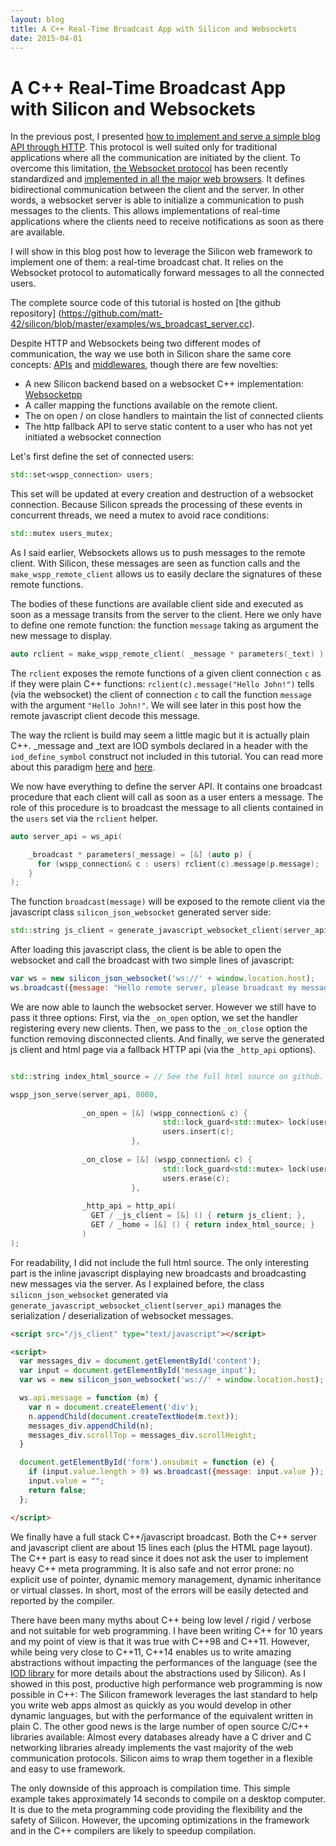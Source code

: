 ```yaml
---
layout: blog
title: A C++ Real-Time Broadcast App with Silicon and Websockets
date: 2015-04-01
---
```


# A C++ Real-Time Broadcast App with Silicon and Websockets

In the previous post, I presented [how to implement and serve a simple
blog API through HTTP](http://siliconframework.org/blog/a_simple_silicon_blog_api.html).
This protocol is well suited only for traditional
applications where all the communication are initiated by the
client. To overcome this limitation, [the Websocket
protocol](http://en.wikipedia.org/wiki/WebSocket) has been recently
standardized and [implemented in all the major
web browsers](http://caniuse.com/#feat=websockets). It defines
bidirectional communication between the client and the server. In
other words, a websocket server is able to initialize a communication to
push messages to the clients. This allows implementations of real-time
applications where the clients need to receive notifications as soon as
there are available.

I will show in this blog post how to leverage the Silicon web
framework to implement one of them: a real-time broadcast chat. It
relies on the Websocket protocol to automatically forward messages to
all the connected users.

The complete source code of this tutorial is hosted on [the github repository]
(https://github.com/matt-42/silicon/blob/master/examples/ws_broadcast_server.cc).

Despite HTTP and Websockets being two different modes of
communication, the way we use both in Silicon share the same core
concepts: [APIs](http://siliconframework.org/docs/apis.html) and
[middlewares](http://siliconframework.org/docs/middlewares.html), though
there are few novelties:

   - A new Silicon backend based on a websocket C++ implementation: [Websocketpp](https://github.com/zaphoyd/websocketpp)
   - A caller mapping the functions available on the remote client.
   - The on open / on close handlers to maintain the list of connected clients
   - The http fallback API to serve static content to a user who has not
     yet initiated a websocket connection


Let's first define the set of connected users:

```c++
std::set<wspp_connection> users;
```

This set will be updated at every creation and destruction of a
websocket connection.  Because Silicon spreads the processing of these
events in concurrent threads, we need a mutex to avoid race conditions:

```c++
std::mutex users_mutex;
```

As I said earlier, Websockets allows us to push messages to the remote
client.  With Silicon, these messages are seen as function calls and
the ```make_wspp_remote_client``` allows us to easily declare the
signatures of these remote functions.

The bodies of these functions are available client side and executed
as soon as a message transits from the server to the client. Here we
only have to define one remote function: the function ```message```
taking as argument the new message to display.

```c++
auto rclient = make_wspp_remote_client( _message * parameters(_text) );
```


The ```rclient``` exposes the remote functions of a given client
connection ```c``` as if they were plain C++ functions:
```rclient(c).message("Hello John!")``` tells (via the websocket) the
client of connection ```c``` to call the function ```message``` with
the argument ```"Hello John!"```. We will see later in this post how the
remote javascript client decode this message.

The way the rclient is build may seem a little magic but it is
actually plain C++. \_message and \_text are IOD symbols declared in
a header with the ```iod_define_symbol``` construct not included in this tutorial.
You can read more about this paradigm [here](http://siliconframework.org/docs/symbols.html)
and [here](https://github.com/matt-42/iod/blob/master/README.md).


We now have everything to define the server API. It contains one
broadcast procedure that each client will call as soon as a user
enters a message. The role of this procedure is to broadcast the message
to all clients contained in the ```users``` set via the ```rclient``` helper.

```c++
auto server_api = ws_api(

    _broadcast * parameters(_message) = [&] (auto p) {
      for (wspp_connection& c : users) rclient(c).message(p.message);
    }
);
```

The function ```broadcast(message)``` will be exposed to the remote client via the
javascript class ```silicon_json_websocket``` generated server side:

```c++
std::string js_client = generate_javascript_websocket_client(server_api);
```

After loading this javascript class, the client is be able to open
the websocket and call the broadcast with two simple lines of
javascript:

```javascript
var ws = new silicon_json_websocket('ws://' + window.location.host);
ws.broadcast({message: "Hello remote server, please broadcast my message to all the connected users." });
```

We are now able to launch the websocket server. However we still have
to pass it three options: First, via the ```_on_open``` option, we set the
handler registering every new clients. Then, we pass to the
```_on_close``` option the function removing disconnected clients. And
finally, we serve the generated js client and html page via a fallback
HTTP api (via the ```_http_api``` options).

```c++

std::string index_html_source = // See the full html source on github.

wspp_json_serve(server_api, 8080,
 
                _on_open = [&] (wspp_connection& c) {
                                  std::lock_guard<std::mutex> lock(users_mutex);
                                  users.insert(c);
                           },
                  
                _on_close = [&] (wspp_connection& c) {
                                  std::lock_guard<std::mutex> lock(users_mutex);
                                  users.erase(c);
                           },
                  
                _http_api = http_api(
                  GET / _js_client = [&] () { return js_client; },
                  GET / _home = [&] () { return index_html_source; }
                )
);
```

For readability, I did not include the full html source. The only
interesting part is the inline javascript displaying new broadcasts
and broadcasting new messages via the server. As I explained before, the class
```silicon_json_websocket``` generated via
```generate_javascript_websocket_client(server_api)``` manages the
serialization / deserialization of websocket messages.

```html
<script src="/js_client" type="text/javascript"></script>

<script>
  var messages_div = document.getElementById('content');
  var input = document.getElementById('message_input');
  var ws = new silicon_json_websocket('ws://' + window.location.host);

  ws.api.message = function (m) { 
    var n = document.createElement('div');
    n.appendChild(document.createTextNode(m.text));
    messages_div.appendChild(n);
    messages_div.scrollTop = messages_div.scrollHeight;
  }

  document.getElementById('form').onsubmit = function (e) {
    if (input.value.length > 0) ws.broadcast({message: input.value });
    input.value = "";
    return false;
  };

</script>
```

We finally have a full stack C++/javascript broadcast. Both the C++
server and javascript client are about 15 lines each (plus the
HTML page layout). The C++ part is easy to read since it does not ask
the user to implement heavy C++ meta programming. It is also safe and
not error prone: no explicit use of pointer, dynamic memory
management, dynamic inheritance or virtual classes. In short, most of
the errors will be easily detected and reported by the compiler.

There have been many myths about C++ being low level / rigid / verbose
and not suitable for web programming. I have been writing C++ for 10
years and my point of view is that it was true with C++98 and
C++11. However, while being very close to C++11, C++14 enables us to
write amazing abstractions without impacting the performances of the
language (see the [IOD library](https://github.com/matt-42/iod) for
more details about the abstractions used by Silicon). As I showed in
this post, productive high performance
web programming is now possible in C++: The Silicon framework
leverages the last standard to help you write web apps almost as quickly as
you would develop in other dynamic languages, but with the performance
of the equivalent written in plain C. The other good news is the large
number of open source C/C++ libraries available: Almost every databases
already have a C driver and C networking libraries already implements
the vast majority of the web communication protocols. Silicon aims
to wrap them together in a flexible and easy to use framework.

The only downside of this approach is compilation time. This simple
example takes approximately 14 seconds to compile on a desktop
computer. It is due to the meta programming code providing the
flexibility and the safety of Silicon. However, the upcoming
optimizations in the framework and in the C++ compilers are likely to
speedup compilation.
